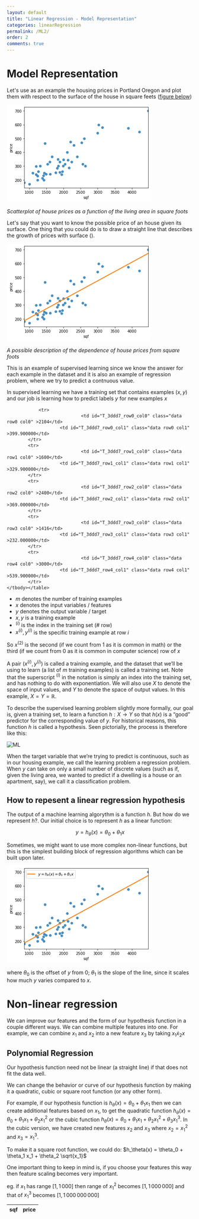 ```yaml
---
layout: default
title: "Linear Regression - Model Representation"
categories: linearRegression
permalink: /ML2/
order: 2
comments: true
---
```


# Model Representation
Let's use as an example the housing prices in Portland Oregon and plot them with respect to the surface of the house in square feets (<a href="#fig:housepricescatter">figure below</a>)


    
![png](ML-2-ModelRepresentation_files/ML-2-ModelRepresentation_2_0.png)
    


<i id="fig:housepricescatter">Scatterplot of house prices as a function of the living area in square foots</i>

Let's say that you want to know the possible price of an house given its surface. One thing that you could do is to draw a straight line that describes the growth of prices with surface (<a href="#fig:linreghouseprices"></a>).


    
![png](ML-2-ModelRepresentation_files/ML-2-ModelRepresentation_4_0.png)
    


<i id="fig:linreghouseprices">A possible description of the dependence of house prices from square foots</i>

This is an example of supervised learning since we know the answer for each example in the dataset and it is also an example of regression problem, where we try to predict a contnuous value.

In supervised learning we have a training set that contains examples $(x, y)$ and our job is learning how to predict labels $y$ for new examples $x$




<style  type="text/css" >
#T_3ddd7_row0_col0,#T_3ddd7_row0_col1,#T_3ddd7_row1_col0,#T_3ddd7_row1_col1,#T_3ddd7_row2_col0,#T_3ddd7_row2_col1,#T_3ddd7_row3_col0,#T_3ddd7_row3_col1,#T_3ddd7_row4_col0,#T_3ddd7_row4_col1{
            text-align:  left;
        }</style><table id="T_3ddd7_" ><thead>    <tr>        <th class="col_heading level0 col0" >sqf</th>        <th class="col_heading level0 col1" >price</th>    </tr></thead><tbody>
                <tr>
                                <td id="T_3ddd7_row0_col0" class="data row0 col0" >2104</td>
                        <td id="T_3ddd7_row0_col1" class="data row0 col1" >399.900000</td>
            </tr>
            <tr>
                                <td id="T_3ddd7_row1_col0" class="data row1 col0" >1600</td>
                        <td id="T_3ddd7_row1_col1" class="data row1 col1" >329.900000</td>
            </tr>
            <tr>
                                <td id="T_3ddd7_row2_col0" class="data row2 col0" >2400</td>
                        <td id="T_3ddd7_row2_col1" class="data row2 col1" >369.000000</td>
            </tr>
            <tr>
                                <td id="T_3ddd7_row3_col0" class="data row3 col0" >1416</td>
                        <td id="T_3ddd7_row3_col1" class="data row3 col1" >232.000000</td>
            </tr>
            <tr>
                                <td id="T_3ddd7_row4_col0" class="data row4 col0" >3000</td>
                        <td id="T_3ddd7_row4_col1" class="data row4 col1" >539.900000</td>
            </tr>
    </tbody></table>



* $m$ denotes the number of training examples 
* $x$ denotes the input variables / features
* $y$ denotes the output variable / target
* $x, y$ is a training example
* $^{(i)}$ is the index in the training set (# row) 
* $x^{(i)}, y^{(i)}$ is the specific training example at row $i$

So $x^{(2)}$ is the second (if we count from 1 as it is common in math) or the third (if we count from 0 as it is common in computer science) row of $x$

  
A pair $\left(x^{(i)} , y^{(i)}\right)$ is called a training example, and the dataset that we’ll be using to learn (a list of $m$ training examples) is called a training set. Note that the superscript $^{(i)}$ in the notation is simply an index into the training set, and has nothing to do with exponentiation. We will also use $X$ to denote the space of input values, and $Y$ to denote the space of output values. In this example, $X = Y = \mathbb{R}$. 

To describe the supervised learning problem slightly more formally, our goal is, given a training set, to learn a function $h : X \to Y$ so that $h(x)$ is a “good” predictor for the corresponding value of $y$. For historical reasons, this function $h$ is called a hypothesis. Seen pictorially, the process is therefore like this:

![ML](./data/img/ML-flowchart.png)

When the target variable that we’re trying to predict is continuous, such as in our housing example, we call the learning problem a regression problem. When $y$ can take on only a small number of discrete values (such as if, given the living area, we wanted to predict if a dwelling is a house or an apartment, say), we call it a classification problem.

## How to repesent a linear regression hypothesis
The output of a machine learning algorythm is a function $h$. But how do we represent $h$?. Our initial choice is to represent $h$ as a linear function:

$$y = h_\theta(x) = \theta_0 + \theta_1x$$

Sometimes, we might want to use more complex non-linear functions, but this is the simplest building block of regression algorithms which can be built upon later.


    
![png](ML-2-ModelRepresentation_files/ML-2-ModelRepresentation_11_0.png)
    


where $\theta_0$ is the offset of $y$ from 0; $\theta_1$ is the slope of the line, since it scales how much $y$ varies compared to $x$.

# Non-linear regression
We can improve our features and the form of our hypothesis function in a couple different ways. We can combine multiple features into one. For example, we can combine $x_1$ and $x_2$ into a new feature $x_3$ by taking $x_1 \dot x_2x$

## Polynomial Regression
Our hypothesis function need not be linear (a straight line) if that does not fit the data well.

We can change the behavior or curve of our hypothesis function by making it a quadratic, cubic or square root function (or any other form).

For example, if our hypothesis function is $h_\theta(x) = \theta_0 + \theta_1 x_1$ then we can create additional features based on $x_1$, to get the quadratic function $h_\theta(x) = \theta_0 + \theta_1 x_1 + \theta_2 x_1^2$ or the cubic function $h_\theta(x) = \theta_0 + \theta_1 x_1 + \theta_2 x_1^2 + \theta_3 x_1^3$. In the cubic version, we have created new features $x_2$ and $x_3$ where $x_2 = x_1^2$ and $x_3 = x_1^3$. 

To make it a square root function, we could do: $h_\theta(x) = \theta_0 + \theta_1 x_1 + \theta_2 \sqrt{x_1}$

One important thing to keep in mind is, if you choose your features this way then feature scaling becomes very important.

eg. if $x_1$ has range $[1, 1\,000]$ then range of $x_1^2$ becomes $[1, 1\,000\,000]$ and that of $x_1^3$ becomes $[1, 1\,000\,000\,000]$

